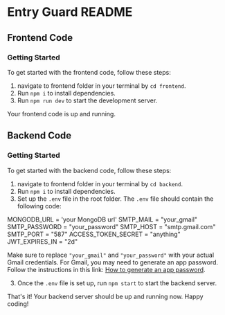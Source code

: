 # Entry Guard README

## Frontend Code

### Getting Started

To get started with the frontend code, follow these steps:

1. navigate to frontend folder in your terminal by `cd frontend`.
2. Run `npm i` to install dependencies.
3. Run `npm run dev` to start the development server.

Your frontend code is up and running.

## Backend Code

### Getting Started

To get started with the backend code, follow these steps:

1. navigate to frontend folder in your terminal by `cd backend`.
2. Run `npm i` to install dependencies.
3. Set up the `.env` file in the root folder. The `.env` file should contain the following code:

MONGODB_URL = 'your MongoDB url'
SMTP_MAIL = "your_gmail"
SMTP_PASSWORD = "your_password"
SMTP_HOST = "smtp.gmail.com"
SMTP_PORT = "587"
ACCESS_TOKEN_SECRET = "anything"
JWT_EXPIRES_IN = "2d"

Make sure to replace `"your_gmail"` and `"your_password"` with your actual Gmail credentials. For Gmail, you may need to generate an app password. Follow the instructions in this link: [How to generate an app password](https://support.google.com/mail/answer/185833?hl=en).

3. Once the `.env` file is set up, run `npm start` to start the backend server.

That's it! Your backend server should be up and running now. Happy coding!
